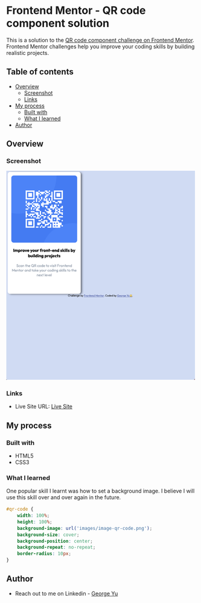 # Frontend Mentor - QR code component solution

This is a solution to the [QR code component challenge on Frontend Mentor](https://www.frontendmentor.io/challenges/qr-code-component-iux_sIO_H). Frontend Mentor challenges help you improve your coding skills by building realistic projects. 

## Table of contents

- [Overview](#overview)
  - [Screenshot](#screenshot)
  - [Links](#links)
- [My process](#my-process)
  - [Built with](#built-with)
  - [What I learned](#what-i-learned)
- [Author](#author)


## Overview

### Screenshot

<img src="./images/Screenshot.png" alt="screenshot" width="500"/>

### Links

- Live Site URL: [Live Site](https://yubaichuan2000.github.io/qr-code-challenge/)

## My process

### Built with

- HTML5
- CSS3

### What I learned

One popular skill I learnt was how to set a background image. I believe I will use this skill over and over again in the future.

```css
#qr-code {
    width: 100%;
    height: 100%;
    background-image: url('images/image-qr-code.png');
    background-size: cover;
    background-position: center;
    background-repeat: no-repeat;
    border-radius: 10px;
}
```

## Author

- Reach out to me on Linkedin - [George Yu](https://www.linkedin.com/in/george-yu-a6800a227/)
